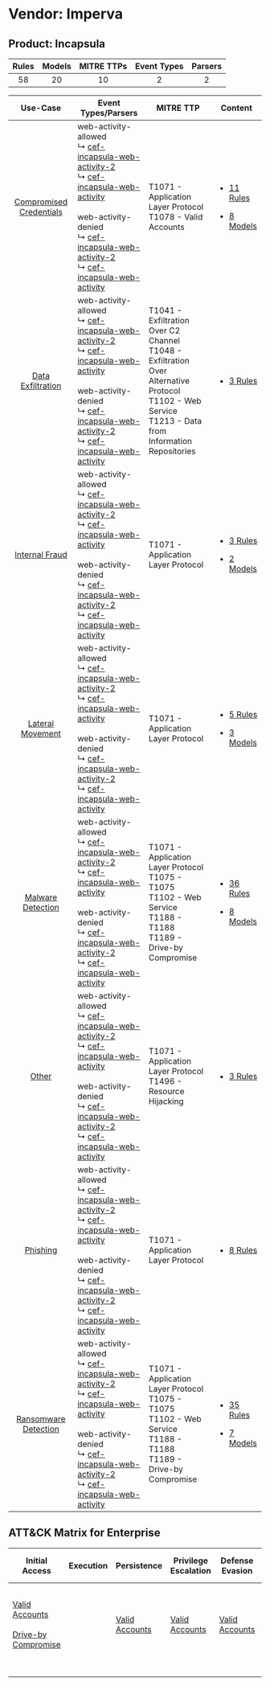 Vendor: Imperva
===============
Product: Incapsula
------------------
| Rules | Models | MITRE TTPs | Event Types | Parsers |
|:-----:|:------:|:----------:|:-----------:|:-------:|
|  58   |   20   |     10     |      2      |    2    |

|                                  Use-Case                                  | Event Types/Parsers                                                                                                                                                                                                                                                                                                                                                                                                           | MITRE TTP                                                                                                                                                       | Content                                                                                                               |
|:--------------------------------------------------------------------------:| ----------------------------------------------------------------------------------------------------------------------------------------------------------------------------------------------------------------------------------------------------------------------------------------------------------------------------------------------------------------------------------------------------------------------------- | --------------------------------------------------------------------------------------------------------------------------------------------------------------- | --------------------------------------------------------------------------------------------------------------------- |
| [Compromised Credentials](../../../UseCases/uc_compromised_credentials.md) |  web-activity-allowed<br> ↳ [cef-incapsula-web-activity-2](Parsers/parserContent_cef-incapsula-web-activity-2.md)<br> ↳ [cef-incapsula-web-activity](Parsers/parserContent_cef-incapsula-web-activity.md)<br><br> web-activity-denied<br> ↳ [cef-incapsula-web-activity-2](Parsers/parserContent_cef-incapsula-web-activity-2.md)<br> ↳ [cef-incapsula-web-activity](Parsers/parserContent_cef-incapsula-web-activity.md)<br> | T1071 - Application Layer Protocol<br>T1078 - Valid Accounts<br>                                                                                                | [<ul><li>11 Rules</li></ul><ul><li>8 Models</li></ul>](Rules_Models/r_m_imperva_incapsula_Compromised_Credentials.md) |
|       [Data Exfiltration](../../../UseCases/uc_data_exfiltration.md)       |  web-activity-allowed<br> ↳ [cef-incapsula-web-activity-2](Parsers/parserContent_cef-incapsula-web-activity-2.md)<br> ↳ [cef-incapsula-web-activity](Parsers/parserContent_cef-incapsula-web-activity.md)<br><br> web-activity-denied<br> ↳ [cef-incapsula-web-activity-2](Parsers/parserContent_cef-incapsula-web-activity-2.md)<br> ↳ [cef-incapsula-web-activity](Parsers/parserContent_cef-incapsula-web-activity.md)<br> | T1041 - Exfiltration Over C2 Channel<br>T1048 - Exfiltration Over Alternative Protocol<br>T1102 - Web Service<br>T1213 - Data from Information Repositories<br> | [<ul><li>3 Rules</li></ul>](Rules_Models/r_m_imperva_incapsula_Data_Exfiltration.md)                                  |
|          [Internal Fraud](../../../UseCases/uc_internal_fraud.md)          |  web-activity-allowed<br> ↳ [cef-incapsula-web-activity-2](Parsers/parserContent_cef-incapsula-web-activity-2.md)<br> ↳ [cef-incapsula-web-activity](Parsers/parserContent_cef-incapsula-web-activity.md)<br><br> web-activity-denied<br> ↳ [cef-incapsula-web-activity-2](Parsers/parserContent_cef-incapsula-web-activity-2.md)<br> ↳ [cef-incapsula-web-activity](Parsers/parserContent_cef-incapsula-web-activity.md)<br> | T1071 - Application Layer Protocol<br>                                                                                                                          | [<ul><li>3 Rules</li></ul><ul><li>2 Models</li></ul>](Rules_Models/r_m_imperva_incapsula_Internal_Fraud.md)           |
|        [Lateral Movement](../../../UseCases/uc_lateral_movement.md)        |  web-activity-allowed<br> ↳ [cef-incapsula-web-activity-2](Parsers/parserContent_cef-incapsula-web-activity-2.md)<br> ↳ [cef-incapsula-web-activity](Parsers/parserContent_cef-incapsula-web-activity.md)<br><br> web-activity-denied<br> ↳ [cef-incapsula-web-activity-2](Parsers/parserContent_cef-incapsula-web-activity-2.md)<br> ↳ [cef-incapsula-web-activity](Parsers/parserContent_cef-incapsula-web-activity.md)<br> | T1071 - Application Layer Protocol<br>                                                                                                                          | [<ul><li>5 Rules</li></ul><ul><li>3 Models</li></ul>](Rules_Models/r_m_imperva_incapsula_Lateral_Movement.md)         |
|       [Malware Detection](../../../UseCases/uc_malware_detection.md)       |  web-activity-allowed<br> ↳ [cef-incapsula-web-activity-2](Parsers/parserContent_cef-incapsula-web-activity-2.md)<br> ↳ [cef-incapsula-web-activity](Parsers/parserContent_cef-incapsula-web-activity.md)<br><br> web-activity-denied<br> ↳ [cef-incapsula-web-activity-2](Parsers/parserContent_cef-incapsula-web-activity-2.md)<br> ↳ [cef-incapsula-web-activity](Parsers/parserContent_cef-incapsula-web-activity.md)<br> | T1071 - Application Layer Protocol<br>T1075 - T1075<br>T1102 - Web Service<br>T1188 - T1188<br>T1189 - Drive-by Compromise<br>                                  | [<ul><li>36 Rules</li></ul><ul><li>8 Models</li></ul>](Rules_Models/r_m_imperva_incapsula_Malware_Detection.md)       |
|                   [Other](../../../UseCases/uc_other.md)                   |  web-activity-allowed<br> ↳ [cef-incapsula-web-activity-2](Parsers/parserContent_cef-incapsula-web-activity-2.md)<br> ↳ [cef-incapsula-web-activity](Parsers/parserContent_cef-incapsula-web-activity.md)<br><br> web-activity-denied<br> ↳ [cef-incapsula-web-activity-2](Parsers/parserContent_cef-incapsula-web-activity-2.md)<br> ↳ [cef-incapsula-web-activity](Parsers/parserContent_cef-incapsula-web-activity.md)<br> | T1071 - Application Layer Protocol<br>T1496 - Resource Hijacking<br>                                                                                            | [<ul><li>3 Rules</li></ul>](Rules_Models/r_m_imperva_incapsula_Other.md)                                              |
|                [Phishing](../../../UseCases/uc_phishing.md)                |  web-activity-allowed<br> ↳ [cef-incapsula-web-activity-2](Parsers/parserContent_cef-incapsula-web-activity-2.md)<br> ↳ [cef-incapsula-web-activity](Parsers/parserContent_cef-incapsula-web-activity.md)<br><br> web-activity-denied<br> ↳ [cef-incapsula-web-activity-2](Parsers/parserContent_cef-incapsula-web-activity-2.md)<br> ↳ [cef-incapsula-web-activity](Parsers/parserContent_cef-incapsula-web-activity.md)<br> | T1071 - Application Layer Protocol<br>                                                                                                                          | [<ul><li>8 Rules</li></ul>](Rules_Models/r_m_imperva_incapsula_Phishing.md)                                           |
|    [Ransomware Detection](../../../UseCases/uc_ransomware_detection.md)    |  web-activity-allowed<br> ↳ [cef-incapsula-web-activity-2](Parsers/parserContent_cef-incapsula-web-activity-2.md)<br> ↳ [cef-incapsula-web-activity](Parsers/parserContent_cef-incapsula-web-activity.md)<br><br> web-activity-denied<br> ↳ [cef-incapsula-web-activity-2](Parsers/parserContent_cef-incapsula-web-activity-2.md)<br> ↳ [cef-incapsula-web-activity](Parsers/parserContent_cef-incapsula-web-activity.md)<br> | T1071 - Application Layer Protocol<br>T1075 - T1075<br>T1102 - Web Service<br>T1188 - T1188<br>T1189 - Drive-by Compromise<br>                                  | [<ul><li>35 Rules</li></ul><ul><li>7 Models</li></ul>](Rules_Models/r_m_imperva_incapsula_Ransomware_Detection.md)    |

ATT&CK Matrix for Enterprise
----------------------------
| Initial Access                                                                                                                              | Execution | Persistence                                                         | Privilege Escalation                                                | Defense Evasion                                                     | Credential Access | Discovery | Lateral Movement | Collection                                                                              | Command and Control                                                                                                                             | Exfiltration                                                                                                                                                                 | Impact                                                                  |
| ------------------------------------------------------------------------------------------------------------------------------------------- | --------- | ------------------------------------------------------------------- | ------------------------------------------------------------------- | ------------------------------------------------------------------- | ----------------- | --------- | ---------------- | --------------------------------------------------------------------------------------- | ----------------------------------------------------------------------------------------------------------------------------------------------- | ---------------------------------------------------------------------------------------------------------------------------------------------------------------------------- | ----------------------------------------------------------------------- |
| [Valid Accounts](https://attack.mitre.org/techniques/T1078)<br><br>[Drive-by Compromise](https://attack.mitre.org/techniques/T1189)<br><br> |           | [Valid Accounts](https://attack.mitre.org/techniques/T1078)<br><br> | [Valid Accounts](https://attack.mitre.org/techniques/T1078)<br><br> | [Valid Accounts](https://attack.mitre.org/techniques/T1078)<br><br> |                   |           |                  | [Data from Information Repositories](https://attack.mitre.org/techniques/T1213)<br><br> | [Web Service](https://attack.mitre.org/techniques/T1102)<br><br>[Application Layer Protocol](https://attack.mitre.org/techniques/T1071)<br><br> | [Exfiltration Over Alternative Protocol](https://attack.mitre.org/techniques/T1048)<br><br>[Exfiltration Over C2 Channel](https://attack.mitre.org/techniques/T1041)<br><br> | [Resource Hijacking](https://attack.mitre.org/techniques/T1496)<br><br> |